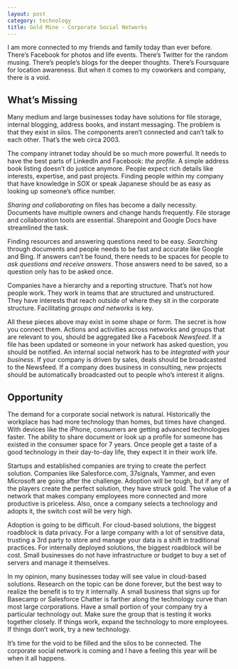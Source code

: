 ```yaml
---
layout: post
category: technology
title: Gold Mine - Corporate Social Networks
---
```


I am more connected to my friends and family today than ever before.  There’s Facebook for photos and life events.  There’s Twitter for the random musing.  There’s people’s blogs for the deeper thoughts.  There’s Foursquare for location awareness.  But when it comes to my coworkers and company, there is a void.

## What’s Missing
Many medium and large businesses today have solutions for file storage, internal blogging, address books, and instant messaging.  The problem is that they exist in silos.  The components aren’t connected and can’t talk to each other.  That’s the web circa 2003.

The company intranet today should be so much more powerful.  It needs to have the best parts of LinkedIn and Facebook: *the profile*.  A simple address book listing doesn’t do justice anymore.  People expect rich details like interests, expertise, and past projects.  Finding people within my company that have knowledge in SOX or speak Japanese should be as easy as looking up someone’s office number.

*Sharing and collaborating* on files has become a daily necessity.  Documents have multiple owners and change hands frequently.  File storage and collaboration tools are essential.  Sharepoint and Google Docs have streamlined the task.

Finding resources and answering questions need to be easy.  *Searching* through documents and people needs to be fast and accurate like Google and Bing.  If answers can’t be found, there needs to be spaces for people to *ask questions and receive answers*.  Those answers need to be saved, so a question only has to be asked once.

Companies have a hierarchy and a reporting structure.  That’s not how people work.  They work in teams that are structured and unstructured.  They have interests that reach outside of where they sit in the corporate structure.  Facilitating *groups and networks* is key.

All these pieces above may exist in some shape or form.  The secret is how you connect them.  Actions and activities across networks and groups that are relevant to you, should be aggregated like a Facebook *Newsfeed*.  If a file has been updated or someone in your network has asked question, you should be notified.  An internal social network has to be *integrated with your business*.  If your company is driven by sales, deals should be broadcasted to the Newsfeed.  If a company does business in consulting, new projects should be automatically broadcasted out to people who’s interest it aligns.

## Opportunity
The demand for a corporate social network is natural.  Historically the workplace has had more technology than homes, but times have changed.  With devices like the iPhone, consumers are getting advanced technologies faster.  The ability to share document or look up a profile for someone has existed in the consumer space for 7 years.  Once people get a taste of a good technology in their day-to-day life, they expect it in their work life.

Startups and established companies are trying to create the perfect solution.  Companies like Salesforce.com, 37signals, Yammer, and even Microsoft are going after the challenge.  Adoption will be tough, but if any of the players create the perfect solution, they have struck gold.  The value of  a network that makes company employees more connected and more productive is priceless.  Also, once a company selects a technology and adopts it, the switch cost will be very high.

Adoption is going to be difficult.  For cloud-based solutions, the biggest roadblock is data privacy.  For a large company with a lot of sensitive data, trusting a 3rd party to store and manage your data is a shift in traditional practices.  For internally deployed solutions, the biggest roadblock will be cost.  Small businesses do not have infrastructure or budget to buy a set of servers and manage it themselves.

In my opinion, many businesses today will see value in cloud-based solutions.  Research on the topic can be done forever, but the best way to realize the benefit is to try it internally.  A small business that signs up for Basecamp or Salesforce Chatter is farther along the technology curve than most large corporations.  Have a small portion of your company try a particular technology out.  Make sure the group that is testing it works together closely.  If things work, expand the technology to more employees.  If things don’t work, try a new technology.

It’s time for the void to be filled and the silos to be connected.  The corporate social network is coming and I have a feeling this year will be when it all happens.